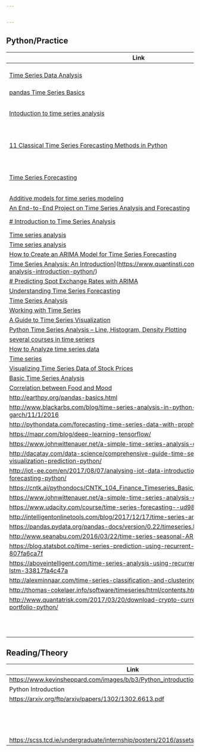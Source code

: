 ```yaml
---


---
```


<h2 id="pythonpractice">Python/Practice</h2>

<table>
<thead>
<tr>
<th>Link</th>
<th>Note</th>
<th>File</th>
</tr>
</thead>
<tbody>
<tr>
<td><a href="https://dzone.com/articles/time-series-data-analysis-tutorial-with-pandas">Time Series Data Analysis</a></td>
<td>Periodicity and Autocorrelation,diet, gym, and finance</td>
<td>0</td>
</tr>
<tr>
<td><a href="https://chrisalbon.com/python/data_wrangling/pandas_time_series_basics/">pandas Time Series Basics</a></td>
<td></td>
<td>0</td>
</tr>
<tr>
<td><a href="https://www.pycon.it/media/conference/slides/introduction-to-data-analysis-with-pandas.pdf">Intoduction to time series analysis</a></td>
<td>Part1: Basic &amp; Visualization, Part 2: Time-Series data of a single item</td>
<td>2</td>
</tr>
<tr>
<td><a href="https://machinelearningmastery.com/time-series-forecasting-methods-in-python-cheat-sheet/">11 Classical Time Series Forecasting Methods in Python</a></td>
<td>11 different classical time series forecasting methods</td>
<td>1</td>
</tr>
<tr>
<td><a href="https://www.analyticsvidhya.com/blog/2016/02/time-series-forecasting-codes-python/">Time Series Forecasting</a></td>
<td>A comprehensive beginner’s guide to create a Time Series Forecast</td>
<td>1</td>
</tr>
<tr>
<td><a href="https://towardsdatascience.com/time-series-analysis-in-python-an-introduction-70d5a5b1d52a">Additive models for time series modeling</a></td>
<td></td>
<td>1</td>
</tr>
<tr>
<td><a href="https://towardsdatascience.com/an-end-to-end-project-on-time-series-analysis-and-forecasting-with-python-4835e6bf050b">An End-to-End Project on Time Series Analysis and Forecasting</a></td>
<td></td>
<td>1</td>
</tr>
<tr>
<td><a href="https://www.datacamp.com/courses/introduction-to-time-series-analysis-in-python"># Introduction to Time Series Analysis</a></td>
<td>Correlation and Autocorrelation</td>
<td>1</td>
</tr>
<tr>
<td><a href="https://medium.com/open-machine-learning-course/open-machine-learning-course-topic-9-time-series-analysis-in-python-a270cb05e0b3">Time series analysis</a></td>
<td></td>
<td>1</td>
</tr>
<tr>
<td><a href="https://www.kaggle.com/kashnitsky/topic-9-part-1-time-series-analysis-in-python">Time series analysis</a></td>
<td></td>
<td>1</td>
</tr>
<tr>
<td><a href="https://machinelearningmastery.com/arima-for-time-series-forecasting-with-python/">How to Create an ARIMA Model for Time Series Forecasting</a></td>
<td>ARIMA Model</td>
<td>1</td>
</tr>
<tr>
<td><a href="https://www.quantinsti.com/blog/time-series-analysis-introduction-python/" title="Permalink to Time Series Analysis: An Introduction In Python">Time Series Analysis: An Introduction</a>](<a href="https://www.quantinsti.com/blog/time-series-analysis-introduction-python/">https://www.quantinsti.com/blog/time-series-analysis-introduction-python/</a>)</td>
<td></td>
<td>1</td>
</tr>
<tr>
<td><a href="https://dataplatform.cloud.ibm.com/exchange/public/entry/view/815137c868b916821dec777bdc23013c"># Predicting Spot Exchange Rates with ARIMA</a></td>
<td></td>
<td>0</td>
</tr>
<tr>
<td><a href="https://www.vinta.com.br/blog/2018/understanding-time-series-forecasting-python/">Understanding Time Series Forecasting</a></td>
<td></td>
<td>1</td>
</tr>
<tr>
<td><a href="https://github.com/rouseguy/TimeSeriesAnalysiswithPython">Time Series Analysis</a></td>
<td></td>
<td>1</td>
</tr>
<tr>
<td><a href="https://jakevdp.github.io/PythonDataScienceHandbook/03.11-working-with-time-series.html">Working with Time Series</a></td>
<td></td>
<td>2</td>
</tr>
<tr>
<td><a href="https://www.digitalocean.com/community/tutorials/a-guide-to-time-series-visualization-with-python-3">A Guide to Time Series Visualization</a></td>
<td></td>
<td>2</td>
</tr>
<tr>
<td><a href="https://data-flair.training/blogs/python-time-series/">Python Time Series Analysis – Line, Histogram, Density Plotting</a></td>
<td></td>
<td></td>
</tr>
<tr>
<td><a href="https://www.coursera.org/courses?query=time%20series%20analysis">several courses in time seriers</a></td>
<td></td>
<td>3</td>
</tr>
<tr>
<td><a href="https://dev.to/harishkgarg/-how-to-analyze-time-series-data-in-python-pandas-ih9">How to Analyze time series data</a></td>
<td></td>
<td>3</td>
</tr>
<tr>
<td><a href="https://www.tutorialspoint.com/python/python_time_series.htm">Time series</a></td>
<td></td>
<td>3</td>
</tr>
<tr>
<td><a href="https://byteacademy.co/blog/time-series-python">Visualizing Time Series Data of Stock Prices</a></td>
<td></td>
<td>1</td>
</tr>
<tr>
<td><a href="http://kevinmeurer.com/introduction-to-data-analytics-part-1-time-series-analysis/">Basic Time Series Analysis</a></td>
<td></td>
<td>1</td>
</tr>
<tr>
<td><a href="http://intelligentonlinetools.com/blog/tag/time-series-analysis-python/">Correlation between Food and Mood</a></td>
<td></td>
<td>1</td>
</tr>
<tr>
<td><a href="http://earthpy.org/pandas-basics.html">http://earthpy.org/pandas-basics.html</a></td>
<td></td>
<td></td>
</tr>
<tr>
<td><a href="http://www.blackarbs.com/blog/time-series-analysis-in-python-linear-models-to-garch/11/1/2016">http://www.blackarbs.com/blog/time-series-analysis-in-python-linear-models-to-garch/11/1/2016</a></td>
<td></td>
<td></td>
</tr>
<tr>
<td><a href="http://pythondata.com/forecasting-time-series-data-with-prophet-part-1/">http://pythondata.com/forecasting-time-series-data-with-prophet-part-1/</a></td>
<td></td>
<td></td>
</tr>
<tr>
<td><a href="https://mapr.com/blog/deep-learning-tensorflow/">https://mapr.com/blog/deep-learning-tensorflow/</a></td>
<td></td>
<td></td>
</tr>
<tr>
<td><a href="https://www.johnwittenauer.net/a-simple-time-series-analysis-of-the-sp-500-index/">https://www.johnwittenauer.net/a-simple-time-series-analysis-of-the-sp-500-index/</a></td>
<td></td>
<td></td>
</tr>
<tr>
<td><a href="http://dacatay.com/data-science/comprehensive-guide-time-series-analytics-visualization-prediction-python/">http://dacatay.com/data-science/comprehensive-guide-time-series-analytics-visualization-prediction-python/</a></td>
<td></td>
<td></td>
</tr>
<tr>
<td><a href="http://iot-ee.com/en/2017/08/07/analysing-iot-data-introduction-time-series-forecasting-python/">http://iot-ee.com/en/2017/08/07/analysing-iot-data-introduction-time-series-forecasting-python/</a></td>
<td></td>
<td></td>
</tr>
<tr>
<td><a href="https://cntk.ai/pythondocs/CNTK_104_Finance_Timeseries_Basic_with_Pandas_Numpy.html">https://cntk.ai/pythondocs/CNTK_104_Finance_Timeseries_Basic_with_Pandas_Numpy.html</a></td>
<td></td>
<td></td>
</tr>
<tr>
<td><a href="https://www.johnwittenauer.net/a-simple-time-series-analysis-of-the-sp-500-index/">https://www.johnwittenauer.net/a-simple-time-series-analysis-of-the-sp-500-index/</a></td>
<td></td>
<td></td>
</tr>
<tr>
<td><a href="https://www.udacity.com/course/time-series-forecasting--ud980">https://www.udacity.com/course/time-series-forecasting--ud980</a></td>
<td></td>
<td></td>
</tr>
<tr>
<td><a href="http://intelligentonlinetools.com/blog/2017/12/17/time-series-analysis-python-prophet/">http://intelligentonlinetools.com/blog/2017/12/17/time-series-analysis-python-prophet/</a></td>
<td></td>
<td></td>
</tr>
<tr>
<td><a href="https://pandas.pydata.org/pandas-docs/version/0.22/timeseries.html">https://pandas.pydata.org/pandas-docs/version/0.22/timeseries.html</a></td>
<td></td>
<td></td>
</tr>
<tr>
<td><a href="http://www.seanabu.com/2016/03/22/time-series-seasonal-ARIMA-model-in-python/">http://www.seanabu.com/2016/03/22/time-series-seasonal-ARIMA-model-in-python/</a></td>
<td></td>
<td></td>
</tr>
<tr>
<td><a href="https://blog.statsbot.co/time-series-prediction-using-recurrent-neural-networks-lstms-807fa6ca7f">https://blog.statsbot.co/time-series-prediction-using-recurrent-neural-networks-lstms-807fa6ca7f</a></td>
<td></td>
<td></td>
</tr>
<tr>
<td><a href="https://aboveintelligent.com/time-series-analysis-using-recurrent-neural-networks-lstm-33817fa4c47a">https://aboveintelligent.com/time-series-analysis-using-recurrent-neural-networks-lstm-33817fa4c47a</a></td>
<td></td>
<td></td>
</tr>
<tr>
<td><a href="http://alexminnaar.com/time-series-classification-and-clustering-with-python.html">http://alexminnaar.com/time-series-classification-and-clustering-with-python.html</a></td>
<td></td>
<td></td>
</tr>
<tr>
<td><a href="http://thomas-cokelaer.info/software/timeseries/html/contents.html">http://thomas-cokelaer.info/software/timeseries/html/contents.html</a></td>
<td></td>
<td></td>
</tr>
<tr>
<td><a href="http://www.quantatrisk.com/2017/03/20/download-crypto-currency-time-series-portfolio-python/">http://www.quantatrisk.com/2017/03/20/download-crypto-currency-time-series-portfolio-python/</a></td>
<td></td>
<td></td>
</tr>
<tr>
<td></td>
<td></td>
<td></td>
</tr>
<tr>
<td></td>
<td></td>
<td></td>
</tr>
<tr>
<td></td>
<td></td>
<td></td>
</tr>
<tr>
<td></td>
<td></td>
<td></td>
</tr>
<tr>
<td></td>
<td></td>
<td></td>
</tr>
<tr>
<td></td>
<td></td>
<td></td>
</tr>
<tr>
<td></td>
<td></td>
<td></td>
</tr>
<tr>
<td></td>
<td></td>
<td></td>
</tr>
<tr>
<td></td>
<td></td>
<td></td>
</tr>
<tr>
<td></td>
<td></td>
<td></td>
</tr>
<tr>
<td></td>
<td></td>
<td></td>
</tr>
</tbody>
</table><h2 id="readingtheory">Reading/Theory</h2>

<table>
<thead>
<tr>
<th>Link</th>
<th>Note</th>
<th>File</th>
</tr>
</thead>
<tbody>
<tr>
<td><a href="https://www.kevinsheppard.com/images/b/b3/Python_introduction-2016.pdf">https://www.kevinsheppard.com/images/b/b3/Python_introduction-2016.pdf</a></td>
<td></td>
<td></td>
</tr>
<tr>
<td>Python Introduction</td>
<td></td>
<td></td>
</tr>
<tr>
<td><a href="https://arxiv.org/ftp/arxiv/papers/1302/1302.6613.pdf">https://arxiv.org/ftp/arxiv/papers/1302/1302.6613.pdf</a></td>
<td></td>
<td></td>
</tr>
<tr>
<td></td>
<td></td>
<td></td>
</tr>
<tr>
<td></td>
<td></td>
<td></td>
</tr>
<tr>
<td></td>
<td></td>
<td></td>
</tr>
<tr>
<td></td>
<td></td>
<td></td>
</tr>
<tr>
<td></td>
<td></td>
<td></td>
</tr>
<tr>
<td></td>
<td></td>
<td></td>
</tr>
<tr>
<td></td>
<td></td>
<td></td>
</tr>
<tr>
<td></td>
<td></td>
<td></td>
</tr>
<tr>
<td></td>
<td></td>
<td></td>
</tr>
<tr>
<td></td>
<td></td>
<td></td>
</tr>
<tr>
<td></td>
<td></td>
<td></td>
</tr>
<tr>
<td></td>
<td></td>
<td></td>
</tr>
<tr>
<td></td>
<td></td>
<td></td>
</tr>
<tr>
<td></td>
<td></td>
<td></td>
</tr>
<tr>
<td><a href="https://scss.tcd.ie/undergraduate/internship/posters/2016/assets/yana_kulizhskaya.pdf">https://scss.tcd.ie/undergraduate/internship/posters/2016/assets/yana_kulizhskaya.pdf</a></td>
<td></td>
<td></td>
</tr>
</tbody>
</table>
